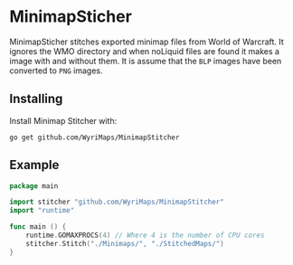 MinimapSticher
==============

MinimapSticher stitches exported minimap files from World of Warcraft. It ignores the WMO directory and when noLiquid files are found it makes a image with and without them. It is assume that the `BLP` images have been converted to `PNG` images.

## Installing

Install Minimap Stitcher with:

    go get github.com/WyriMaps/MinimapStitcher

## Example

```go
package main

import stitcher "github.com/WyriMaps/MinimapStitcher"
import "runtime"

func main () {
    runtime.GOMAXPROCS(4) // Where 4 is the number of CPU cores
	stitcher.Stitch("./Minimaps/", "./StitchedMaps/")
}

```

